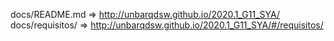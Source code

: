docs/README.md					=> http://unbarqdsw.github.io/2020.1_G11_SYA/
docs/requisitos/ => http://unbarqdsw.github.io/2020.1_G11_SYA/#/requisitos/

